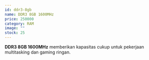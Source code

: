 ```yaml
---
id: ddr3-8gb
name: DDR3 8GB 1600MHz
price: 250000
category: RAM
image: ""
stock: 25
---
```


**DDR3 8GB 1600MHz** memberikan kapasitas cukup untuk pekerjaan multitasking dan gaming ringan.
